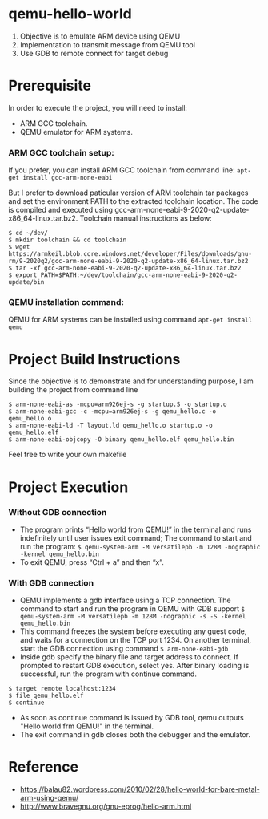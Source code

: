 # qemu-hello-world
1. Objective is to emulate ARM device using QEMU
2. Implementation to transmit message from QEMU tool
3. Use GDB to remote connect for target debug

# Prerequisite
In order to execute the project, you will need to install:
- ARM GCC toolchain.
- QEMU emulator for ARM systems.

### ARM GCC toolchain setup:

If you prefer, you can install ARM GCC toolchain from command line:
```apt-get install gcc-arm-none-eabi```

But I prefer to download paticular version of ARM toolchain tar packages and set the environment PATH to the extracted toolchain location.
The code is compiled and executed using gcc-arm-none-eabi-9-2020-q2-update-x86_64-linux.tar.bz2.
Toolchain manual instructions as below:
```
$ cd ~/dev/
$ mkdir toolchain && cd toolchain
$ wget https://armkeil.blob.core.windows.net/developer/Files/downloads/gnu-rm/9-2020q2/gcc-arm-none-eabi-9-2020-q2-update-x86_64-linux.tar.bz2
$ tar -xf gcc-arm-none-eabi-9-2020-q2-update-x86_64-linux.tar.bz2
$ export PATH=$PATH:~/dev/toolchain/gcc-arm-none-eabi-9-2020-q2-update/bin
```

### QEMU installation command:
QEMU for ARM systems can be installed using command ```apt-get install qemu```

# Project Build Instructions
Since the objective is to demonstrate and for understanding purpose, I am building the project from command line
```
$ arm-none-eabi-as -mcpu=arm926ej-s -g startup.S -o startup.o
$ arm-none-eabi-gcc -c -mcpu=arm926ej-s -g qemu_hello.c -o qemu_hello.o
$ arm-none-eabi-ld -T layout.ld qemu_hello.o startup.o -o qemu_hello.elf
$ arm-none-eabi-objcopy -O binary qemu_hello.elf qemu_hello.bin
```
Feel free to write your own makefile

# Project Execution

### Without GDB connection
- The program prints “Hello world from QEMU!” in the terminal and runs indefinitely until user issues exit command; The command to start and run the program:
```$ qemu-system-arm -M versatilepb -m 128M -nographic -kernel qemu_hello.bin```
- To exit QEMU, press “Ctrl + a” and then “x”.

### With GDB connection
- QEMU implements a gdb interface using a TCP connection. The command to start and run the program in QEMU with GDB support
```$ qemu-system-arm -M versatilepb -m 128M -nographic -s -S -kernel qemu_hello.bin```
- This command freezes the system before executing any guest code, and waits for a connection on the TCP port 1234. On another terminal, start the GDB connection using command
```$ arm-none-eabi-gdb```
- Inside gdb specify the binary file and target address to connect. If prompted to restart GDB execution, select yes. After binary loading is successful, run the program with continue command.
```
$ target remote localhost:1234
$ file qemu_hello.elf
$ continue
```
- As soon as continue command is issued by GDB tool, qemu outputs "Hello world frm QEMU!" in the terminal.
- The exit command in gdb closes both the debugger and the emulator.

# Reference
- https://balau82.wordpress.com/2010/02/28/hello-world-for-bare-metal-arm-using-qemu/
- http://www.bravegnu.org/gnu-eprog/hello-arm.html
